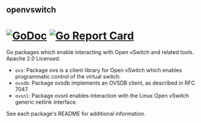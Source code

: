 openvswitch 
----- 
[![GoDoc](https://godoc.org/github.com/aau-network-security/go-openvswitch?status.svg)](https://godoc.org/github.com/aau-network-security/go-openvswitch) [![Go Report Card](https://goreportcard.com/badge/github.com/aau-network-security/go-openvswitch)](https://goreportcard.com/report/github.com/aau-network-security/go-openvswitch)
==============

Go packages which enable interacting with Open vSwitch and related tools. Apache 2.0 Licensed.

- `ovs`: Package ovs is a client library for Open vSwitch which enables programmatic control of the virtual switch.
- `ovsdb`: Package ovsdb implements an OVSDB client, as described in RFC 7047.
- `ovsnl`: Package ovsnl enables interaction with the Linux Open vSwitch generic netlink interface.

See each package's README for additional information.